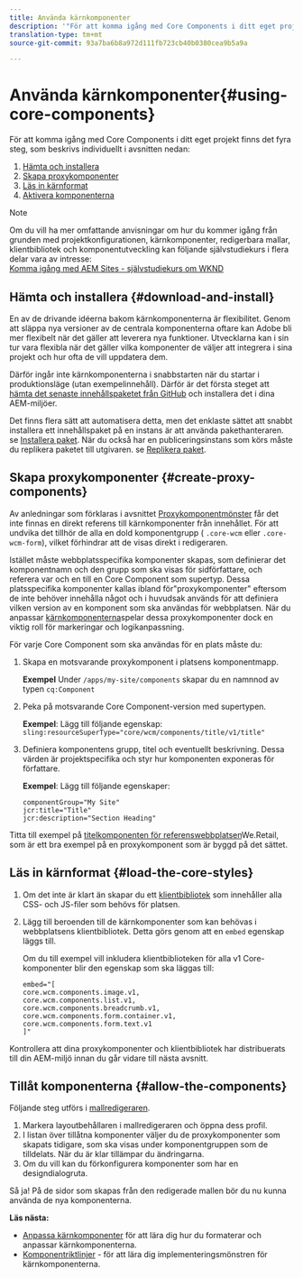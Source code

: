 ```yaml
---
title: Använda kärnkomponenter
description: '"För att komma igång med Core Components i ditt eget projekt finns det tre steg: ladda ned och installera, skapa proxykomponenter, ladda ned huvudformaten och tillåt komponenterna i mallarna."'
translation-type: tm+mt
source-git-commit: 93a7ba6b8a972d111fb723cb40b0380cea9b5a9a

---
```



# Använda kärnkomponenter{#using-core-components}

För att komma igång med Core Components i ditt eget projekt finns det fyra steg, som beskrivs individuellt i avsnitten nedan:

1. [Hämta och installera](#download-and-install)
1. [Skapa proxykomponenter](#create-proxy-components)
1. [Läs in kärnformat](#load-the-core-styles)
1. [Aktivera komponenterna](#allow-the-components)

>[!NOTE]
>
>Om du vill ha mer omfattande anvisningar om hur du kommer igång från grunden med projektkonfigurationen, kärnkomponenter, redigerbara mallar, klientbibliotek och komponentutveckling kan följande självstudiekurs i flera delar vara av intresse:\
>[Komma igång med AEM Sites - självstudiekurs om WKND](https://docs.adobe.com/content/help/en/experience-manager-learn/getting-started-wknd-tutorial-develop/overview.html)

## Hämta och installera {#download-and-install}

En av de drivande idéerna bakom kärnkomponenterna är flexibilitet. Genom att släppa nya versioner av de centrala komponenterna oftare kan Adobe bli mer flexibelt när det gäller att leverera nya funktioner. Utvecklarna kan i sin tur vara flexibla när det gäller vilka komponenter de väljer att integrera i sina projekt och hur ofta de vill uppdatera dem.

Därför ingår inte kärnkomponenterna i snabbstarten när du startar i produktionsläge (utan exempelinnehåll). Därför är det första steget att [hämta det senaste innehållspaketet från GitHub](https://github.com/adobe/aem-core-wcm-components/releases/latest) och installera det i dina AEM-miljöer.

Det finns flera sätt att automatisera detta, men det enklaste sättet att snabbt installera ett innehållspaket på en instans är att använda pakethanteraren. se [Installera paket](https://docs.adobe.com/content/help/en/experience-manager-65/administering/contentmanagement/package-manager.html#installing-packages). När du också har en publiceringsinstans som körs måste du replikera paketet till utgivaren. se [Replikera paket](https://docs.adobe.com/content/help/en/experience-manager-65/administering/contentmanagement/package-manager.html#replicating-packages).

<!-- 

Comment Type: annotation
Last Modified By: ims-author-CE1E2CE451D1F0680A490D45@AdobeID
Last Modified Date: 2017-04-17T16:42:59.142-0400

Should we be promoting embedding the core-component package as an artifact in a customer application, reasoning as follows: 1) a customer application is required to leverage core components (at a minimum, proxy components must be defined) 2) a customer application must be updated to leverage new versions of core components (since it requires adjusting the sling:resourceSuperType to point at the new version of the component) It seems the only time theres an advantage to installing a release directly is if a bug-fix (non version-changing) release of core-components is cut, and it doesnt coincide with an application deployment. WDYT? For example, recommend doing this for ACS Commons which has a similar use-case (https://adobe-consulting-services.github.io/acs-aem-commons/pages/maven.html) We can of course keep the instructions for manually deploying, since some will want to do this, or the bug-fix use-case will appear.

 -->

## Skapa proxykomponenter {#create-proxy-components}

Av anledningar som förklaras i avsnittet [Proxykomponentmönster](/help/developing/guidelines.md#proxy-component-pattern) får det inte finnas en direkt referens till kärnkomponenter från innehållet. För att undvika det tillhör de alla en dold komponentgrupp ( `.core-wcm` eller `.core-wcm-form`), vilket förhindrar att de visas direkt i redigeraren.

Istället måste webbplatsspecifika komponenter skapas, som definierar det komponentnamn och den grupp som ska visas för sidförfattare, och referera var och en till en Core Component som supertyp. Dessa platsspecifika komponenter kallas ibland för&quot;proxykomponenter&quot; eftersom de inte behöver innehålla något och i huvudsak används för att definiera vilken version av en komponent som ska användas för webbplatsen. När du anpassar [kärnkomponenterna](/help/developing/customizing.md)spelar dessa proxykomponenter dock en viktig roll för markeringar och logikanpassning.

För varje Core Component som ska användas för en plats måste du:

1. Skapa en motsvarande proxykomponent i platsens komponentmapp.

   **Exempel** Under `/apps/my-site/components` skapar du en namnnod av typen `cq:Component`

1. Peka på motsvarande Core Component-version med supertypen.

   **Exempel**: Lägg till följande egenskap:\
   `sling:resourceSuperType="core/wcm/components/title/v1/title"`

1. Definiera komponentens grupp, titel och eventuellt beskrivning. Dessa värden är projektspecifika och styr hur komponenten exponeras för författare.

   **Exempel**: Lägg till följande egenskaper:

   ```shell
   componentGroup="My Site"
   jcr:title="Title"  
   jcr:description="Section Heading"
   ```

Titta till exempel på [titelkomponenten för referenswebbplatsen](https://github.com/Adobe-Marketing-Cloud/aem-sample-we-retail/blob/master/ui.apps/src/main/content/jcr_root/apps/weretail/components/content/title/.content.xml)We.Retail, som är ett bra exempel på en proxykomponent som är byggd på det sättet.

## Läs in kärnformat {#load-the-core-styles}

<!-- 

Comment Type: annotation
Last Modified By: ims-author-CE1E2CE451D1F0680A490D45@AdobeID
Last Modified Date: 2017-04-17T16:57:16.414-0400

Styles is odd in that most Core Components do not have CSS; very few even have structural CSS (breadcrumbs, list) It may be more apt to title this section: Load the Core JavaScript and CSS or Load the Core Client Libraries ?

 -->

<!-- 

Comment Type: annotation
Last Modified By: ims-author-CE1E2CE451D1F0680A490D45@AdobeID
Last Modified Date: 2017-04-17T17:41:37.115-0400

This section seems to cover the "sites" clientlibs for core components; Do we need a section for ensuring the editor clientlibs are loaded in the Page Editor? Pending: https://github.com/Adobe-Marketing-Cloud/aem-core-wcm-components/issues/15

 -->

<!-- 

Comment Type: annotation
Last Modified By: cotescu
Last Modified Date: 2018-03-09T10:45:52.812-0500

Load the Core Client Libraries sounds way better

 -->

1. Om det inte är klart än skapar du ett [klientbibliotek](https://docs.adobe.com/content/help/en/experience-manager-65/developing/introduction/clientlibs.html) som innehåller alla CSS- och JS-filer som behövs för platsen.
1. Lägg till beroenden till de kärnkomponenter som kan behövas i webbplatsens klientbibliotek. Detta görs genom att en `embed` egenskap läggs till.

   Om du till exempel vill inkludera klientbiblioteken för alla v1 Core-komponenter blir den egenskap som ska läggas till:

   ```shell
   embed="[  
   core.wcm.components.image.v1,  
   core.wcm.components.list.v1,  
   core.wcm.components.breadcrumb.v1,  
   core.wcm.components.form.container.v1,  
   core.wcm.components.form.text.v1  
   ]"
   ```

Kontrollera att dina proxykomponenter och klientbibliotek har distribuerats till din AEM-miljö innan du går vidare till nästa avsnitt.

## Tillåt komponenterna {#allow-the-components}

Följande steg utförs i [mallredigeraren](https://docs.adobe.com/content/help/en/experience-manager-cloud-service/sites/authoring/features/templates.html).

1. Markera layoutbehållaren i mallredigeraren och öppna dess profil.
1. I listan över tillåtna komponenter väljer du de proxykomponenter som skapats tidigare, som ska visas under komponentgruppen som de tilldelats. När du är klar tillämpar du ändringarna.
1. Om du vill kan du förkonfigurera komponenter som har en designdialogruta.

Så ja! På de sidor som skapas från den redigerade mallen bör du nu kunna använda de nya komponenterna.

**Läs nästa:**

* [Anpassa kärnkomponenter](/help/developing/customizing.md) för att lära dig hur du formaterar och anpassar kärnkomponenterna.
* [Komponentriktlinjer](/help/developing/guidelines.md) - för att lära dig implementeringsmönstren för kärnkomponenterna.
